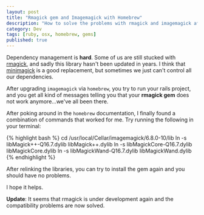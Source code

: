 ```yaml
---
layout: post
title: "Rmagick gem and Imagemagick with Homebrew"
description: "How to solve the problems with rmagick and imagemagick after upgrading OsX"
category: Dev
tags: [ruby, osx, homebrew, gems]
published: true
---
```

Dependency management is **hard**. Some of us are still stucked with
[rmagick](https://github.com/rmagick/rmagick), and sadly this library hasn't
been updated in years. I think that
[minimagick](https://github.com/minimagick/minimagick) is a good replacement,
but sometimes we just can't control all our dependencies.

After upgrading `imagemagick` via `homebrew`, you try to run your rails project,
and you get all kind of messages telling you that your **rmagick gem** does not
work anymore...we've all been there.

<!--more-->

After poking around in the `homebrew` documentation, I finally found a
combination of commands that worked for me. Try running the following in your
terminal:

{% highlight bash %}
  cd /usr/local/Cellar/imagemagick/6.8.0-10/lib
  ln -s libMagick++-Q16.7.dylib   libMagick++.dylib
  ln -s libMagickCore-Q16.7.dylib libMagickCore.dylib
  ln -s libMagickWand-Q16.7.dylib libMagickWand.dylib
{% endhighlight %}

After relinking the libraries, you can try to install the gem again and you
should have no problems.

I hope it helps.

<div class="update">
  <strong>Update</strong>: It seems that rmagick is under development again and
  the compatibility problems are now solved.
</div>
